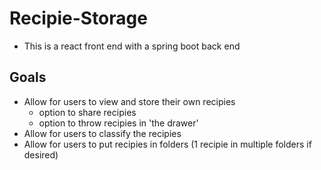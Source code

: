 # Recipie-Storage
- This is a react front end with a spring boot back end

## Goals
- Allow for users to view and store their own recipies
    - option to share recipies
    - option to throw recipies in 'the drawer'
- Allow for users to classify the recipies
- Allow for users to put recipies in folders (1 recipie in multiple folders if desired)